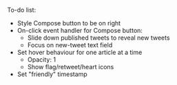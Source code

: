 To-do list:

* Style Compose button to be on right
* On-click event handler for Compose button:
  * Slide down published tweets to reveal new tweets
  * Focus on new-tweet text field
* Set hover behaviour for one article at a time
  * Opacity: 1
  * Show flag/retweet/heart icons
* Set "friendly" timestamp
